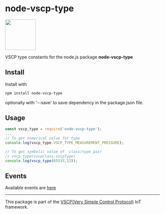 # node-vscp-type

<img src="https://vscp.org/images/logo.png" width="100">

VSCP type constants for the node.js package **node-vscp-type**

## Install
Install with

```bash
npm install node-vscp-type
```

optionally with '--save' to save dependency in the package.json file.

## Usage

```javascript
const vscp_type = require('node-vscp-type');
...
// To get numerical value for type
console.log(vscp_type.VSCP_TYPE_MEASUREMENT_PRESSURE);

// To get symbolic value of  class/type pair
// vscp_type(vscpClass,vscpType)
console.log(vscp_type(65535,12));
```

## Events
Available events are [here](https://grodansparadis.gitbooks.io/the-vscp-specification/?id=start/)

---

This package is part of the [VSCP(Very Simple Control Protocol)](https://www.vscp.org) IoT framework.